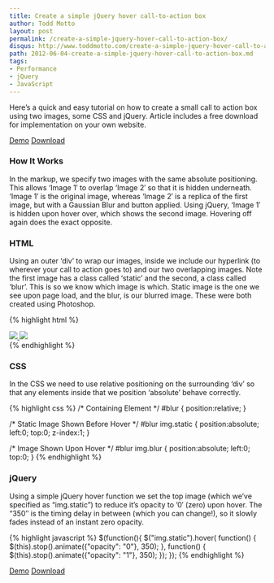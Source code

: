 ```yaml
---
title: Create a simple jQuery hover call-to-action box
author: Todd Motto
layout: post
permalink: /create-a-simple-jquery-hover-call-to-action-box/
disqus: http://www.toddmotto.com/create-a-simple-jquery-hover-call-to-action-box
path: 2012-06-04-create-a-simple-jquery-hover-call-to-action-box.md
tags:
- Performance
- jQuery
- JavaScript
---
```


Here’s a quick and easy tutorial on how to create a small call to action box using two images, some CSS and jQuery. Article includes a free download for implementation on your own website.

<div class="download-box">
  <a href="//toddmotto.com/labs/hover-box" onclick="_gaq.push(['_trackEvent', 'Click', 'jQuery Hover Box Demo', 'jQuery Hover Demo Button']);">Demo</a>
  <a href="//toddmotto.com/labs/hover-box/hover-box.zip" onclick="_gaq.push(['_trackEvent', 'Click', 'jQuery Hover Box Download', 'jQuery Hover Box Download Button']);">Download</a>
</div>

### How It Works
In the markup, we specify two images with the same absolute positioning. This allows ‘Image 1′ to overlap ‘Image 2′ so that it is hidden underneath. ‘Image 1′ is the original image, whereas ‘Image 2′ is a replica of the first image, but with a Gaussian Blur and button applied. Using jQuery, ‘Image 1′ is hidden upon hover over, which shows the second image. Hovering off again does the exact opposite.

### HTML
Using an outer ‘div’ to wrap our images, inside we include our hyperlink (to wherever your call to action goes to) and our two overlapping images. Note the first image has a class called ‘static’ and the second, a class called ‘blur’. This is so we know which image is which. Static image is the one we see upon page load, and the blur, is our blurred image. These were both created using Photoshop.

{% highlight html %}
<div id="blur">
  <a href="#">
  <img src="img/hover-box-1.jpg" class="static">
  </a>
  <img src="img/hover-box-2.jpg" class="blur">
</div>
{% endhighlight %}

### CSS
In the CSS we need to use relative positioning on the surrounding ‘div’ so that any elements inside that we position ‘absolute’ behave correctly.

{% highlight css %}
/* Containing Element */
#blur {
  position:relative;
}

/* Static Image Shown Before Hover */
#blur img.static {
  position:absolute;
  left:0;
  top:0;
  z-index:1;
}

/* Image Shown Upon Hover */
#blur img.blur {
  position:absolute;
  left:0;
  top:0;
}
{% endhighlight %}

### jQuery
Using a simple jQuery hover function we set the top image (which we’ve specified as “img.static”) to reduce it’s opacity to ’0′ (zero) upon hover. The “350″ is the timing delay in between (which you can change!), so it slowly fades instead of an instant zero opacity.

{% highlight javascript %}
$(function(){
  $("img.static").hover(
  function() {
    $(this).stop().animate({"opacity": "0"}, 350);
  },
  function() {
    $(this).stop().animate({"opacity": "1"}, 350);
  });
});
{% endhighlight %}
    
<div class="download-box">
  <a href="//toddmotto.com/labs/hover-box" onclick="_gaq.push(['_trackEvent', 'Click', 'jQuery Hover Box Demo', 'jQuery Hover Demo Button']);">Demo</a>
  <a href="//toddmotto.com/labs/hover-box/hover-box.zip" onclick="_gaq.push(['_trackEvent', 'Click', 'jQuery Hover Box Download', 'jQuery Hover Box Download Button']);">Download</a>
</div>
